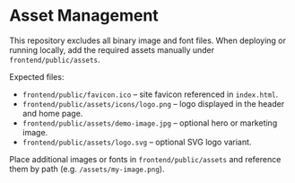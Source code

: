 # Asset Management

This repository excludes all binary image and font files. When deploying or running locally, add the required assets manually under `frontend/public/assets`.

Expected files:

- `frontend/public/favicon.ico` – site favicon referenced in `index.html`.
- `frontend/public/assets/icons/logo.png` – logo displayed in the header and home page.
- `frontend/public/assets/demo-image.jpg` – optional hero or marketing image.
- `frontend/public/assets/logo.svg` – optional SVG logo variant.

Place additional images or fonts in `frontend/public/assets` and reference them by path (e.g. `/assets/my-image.png`).
